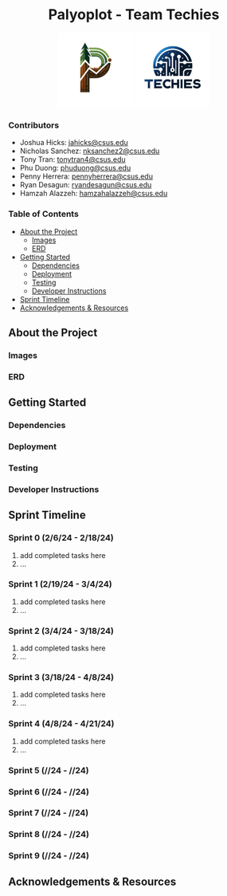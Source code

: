 <h1 align="center">Palyoplot - Team Techies</h1>
<p align="center">
<img src="images/PalyoplotLogo_NoBackground.png" alt="Product Logo" width="150" height="150">
<img src="images/TeamTechiesLogo_Transparent.png" alt="Team Techies Logo" width="150" height="150">
</p>

### Contributors
- Joshua Hicks: jahicks@csus.edu
- Nicholas Sanchez: nksanchez2@csus.edu
- Tony Tran: tonytran4@csus.edu
- Phu Duong: phuduong@csus.edu
- Penny Herrera: pennyherrera@csus.edu
- Ryan Desagun: ryandesagun@csus.edu
- Hamzah Alazzeh: hamzahalazzeh@csus.edu

### Table of Contents
- [About the Project](#about-the-project)
  - [Images](#images)
  - [ERD](#erd) 
- [Getting Started](#getting-started)
  - [Dependencies](#dependencies)
  - [Deployment](#deployment)
  - [Testing](#testing)
  - [Developer Instructions](#developer-instructions)
- [Sprint Timeline](#sprint-timeline)
- [Acknowledgements & Resources](#acknowledgements--resources)

## About the Project 
### Images
### ERD
## Getting Started
### Dependencies
### Deployment
### Testing
### Developer Instructions
## Sprint Timeline
### Sprint 0 (2/6/24 - 2/18/24)
1. add completed tasks here
2. ...

### Sprint 1 (2/19/24 - 3/4/24)
1. add completed tasks here
2. ...

### Sprint 2 (3/4/24 - 3/18/24)
1. add completed tasks here
2. ...

### Sprint 3 (3/18/24 - 4/8/24)
1. add completed tasks here
2. ...

### Sprint 4 (4/8/24 - 4/21/24)
1. add completed tasks here
2. ...

### Sprint 5 (//24 - //24)

### Sprint 6 (//24 - //24)

### Sprint 7 (//24 - //24)

### Sprint 8 (//24 - //24)

### Sprint 9 (//24 - //24)
## Acknowledgements & Resources
